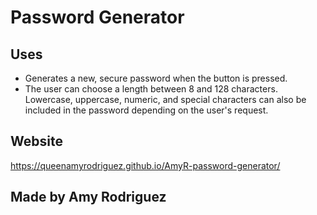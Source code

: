 # Password Generator

## Uses
* Generates a new, secure password when the button is pressed.
* The user can choose a length between 8 and 128 characters. Lowercase, uppercase, numeric, and special characters can also be included in the password depending on the user's request.

## Website
https://queenamyrodriguez.github.io/AmyR-password-generator/


## Made by Amy Rodriguez